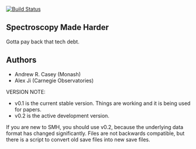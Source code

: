 [![Build Status](https://travis-ci.org/andycasey/smhr.svg?branch=master)](https://travis-ci.org/andycasey/smhr)

Spectroscopy Made Harder
------------------------
Gotta pay back that tech debt.


Authors
-------
 - Andrew R. Casey (Monash)
 - Alex Ji (Carnegie Observatories)

VERSION NOTE:
- v0.1 is the current stable version. Things are working and it is being used for papers.
- v0.2 is the active development version.

If you are new to SMH, you should use v0.2, because the underlying data format has changed significantly.
Files are not backwards compatible, but there is a script to convert old save files into new save files.
